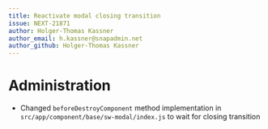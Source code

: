 ```yaml
---
title: Reactivate modal closing transition
issue: NEXT-21871
author: Holger-Thomas Kassner
author_email: h.kassner@snapadmin.net
author_github: Holger-Thomas Kassner
---
```

# Administration
* Changed `beforeDestroyComponent` method implementation in `src/app/component/base/sw-modal/index.js` to wait for closing transition
